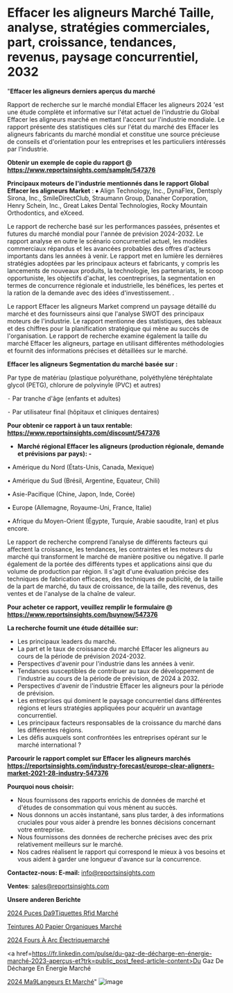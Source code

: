 # Effacer les aligneurs Marché Taille, analyse, stratégies commerciales, part, croissance, tendances, revenus, paysage concurrentiel, 2032

"<strong>Effacer les aligneurs derniers aperçus du marché</strong>

Rapport de recherche sur le marché mondial Effacer les aligneurs 2024 'est une étude complète et informative sur l'état actuel de l'industrie du Global Effacer les aligneurs marché en mettant l'accent sur l'industrie mondiale. Le rapport présente des statistiques clés sur l'état du marché des Effacer les aligneurs fabricants du marché mondial et constitue une source précieuse de conseils et d'orientation pour les entreprises et les particuliers intéressés par l'industrie.

<strong>Obtenir un exemple de copie du rapport @ <a href=https://www.reportsinsights.com/sample/547376>https://www.reportsinsights.com/sample/547376</a></strong>

<strong>Principaux moteurs de l'industrie mentionnés dans le rapport Global Effacer les aligneurs Market</strong> :
♦ Align Technology, Inc., DynaFlex, Dentsply Sirona, Inc., SmileDirectClub, Straumann Group, Danaher Corporation, Henry Schein, Inc., Great Lakes Dental Technologies, Rocky Mountain Orthodontics, and eXceed.

Le rapport de recherche basé sur les performances passées, présentes et futures du marché mondial pour l'année de prévision 2024-2032. Le rapport analyse en outre le scénario concurrentiel actuel, les modèles commerciaux répandus et les avancées probables des offres d'acteurs importants dans les années à venir. Le rapport met en lumière les dernières stratégies adoptées par les principaux acteurs et fabricants, y compris les lancements de nouveaux produits, la technologie, les partenariats, le scoop opportuniste, les objectifs d'achat, les coentreprises, la segmentation en termes de concurrence régionale et industrielle, les bénéfices, les pertes et la ration de la demande avec des idées d'investissement. .

Le rapport Effacer les aligneurs Market comprend un paysage détaillé du marché et des fournisseurs ainsi que l'analyse SWOT des principaux moteurs de l'industrie. Le rapport mentionne des statistiques, des tableaux et des chiffres pour la planification stratégique qui mène au succès de l'organisation. Le rapport de recherche examine également la taille du marché Effacer les aligneurs, partage en utilisant différentes méthodologies et fournit des informations précises et détaillées sur le marché.

<strong>Effacer les aligneurs Segmentation du marché basée sur :</strong>

Par type de matériau (plastique polyuréthane, polyéthylène téréphtalate glycol (PETG), chlorure de polyvinyle (PVC) et autres)


⁃ Par tranche d'âge (enfants et adultes)


⁃ Par utilisateur final (hôpitaux et cliniques dentaires)

<strong>Pour obtenir ce rapport à un taux rentable: <a href=https://www.reportsinsights.com/discount/547376>https://www.reportsinsights.com/discount/547376</a></strong>
<ul>
  <li><strong>Marché régional Effacer les aligneurs (production régionale, demande et prévisions par pays): -</strong></li>
</ul>
• Amérique du Nord (États-Unis, Canada, Mexique)

• Amérique du Sud (Brésil, Argentine, Equateur, Chili)

• Asie-Pacifique (Chine, Japon, Inde, Corée)

• Europe (Allemagne, Royaume-Uni, France, Italie)

• Afrique du Moyen-Orient (Égypte, Turquie, Arabie saoudite, Iran) et plus encore.

Le rapport de recherche comprend l’analyse de différents facteurs qui affectent la croissance, les tendances, les contraintes et les moteurs du marché qui transforment le marché de manière positive ou négative. Il parle également de la portée des différents types et applications ainsi que du volume de production par région. Il s'agit d'une évaluation précise des techniques de fabrication efficaces, des techniques de publicité, de la taille de la part de marché, du taux de croissance, de la taille, des revenus, des ventes et de l'analyse de la chaîne de valeur.

<strong>Pour acheter ce rapport, veuillez remplir le formulaire @   <a href=https://www.reportsinsights.com/buynow/547376>https://www.reportsinsights.com/buynow/547376</a></strong>

<strong>La recherche fournit une étude détaillée sur:</strong>
<ul>
  <li>Les principaux leaders du marché.</li>
  <li>La part et le taux de croissance du marché Effacer les aligneurs au cours de la période de prévision 2024-2032.</li>
  <li>Perspectives d'avenir pour l'industrie dans les années à venir.</li>
  <li>Tendances susceptibles de contribuer au taux de développement de l'industrie au cours de la période de prévision, de 2024 à 2032.</li>
  <li>Perspectives d'avenir de l'industrie Effacer les aligneurs pour la période de prévision.</li>
  <li>Les entreprises qui dominent le paysage concurrentiel dans différentes régions et leurs stratégies appliquées pour acquérir un avantage concurrentiel.</li>
  <li>Les principaux facteurs responsables de la croissance du marché dans les différentes régions.</li>
  <li>Les défis auxquels sont confrontées les entreprises opérant sur le marché international ?</li>
</ul>

<strong>Parcourir le rapport complet sur Effacer les aligneurs marchés <a href=https://reportsinsights.com/industry-forecast/europe-clear-aligners-market-2021-28-industry-547376>https://reportsinsights.com/industry-forecast/europe-clear-aligners-market-2021-28-industry-547376</a></strong>

<strong>Pourquoi nous choisir:</strong>
<ul>
  <li>Nous fournissons des rapports enrichis de données de marché et d'études de consommation qui vous mènent au succès.</li>
  <li>Nous donnons un accès instantané, sans plus tarder, à des informations cruciales pour vous aider à prendre les bonnes décisions concernant votre entreprise.</li>
  <li>Nous fournissons des données de recherche précises avec des prix relativement meilleurs sur le marché.</li>
  <li>Nos cadres réalisent le rapport qui correspond le mieux à vos besoins et vous aident à garder une longueur d'avance sur la concurrence.</li>
</ul>
<strong>Contactez-nous:
</strong><strong>E-mail:</strong> <a href=mailto:info@reportsinsights.com>info@reportsinsights.com</a>

<strong>Ventes</strong>: <a href=mailto:sales@reportsinsights.com>sales@reportsinsights.com</a>

<strong>Unsere anderen Berichte</strong>

<a href=https://www.linkedin.com/pulse/2024-puces-d%C3%A9tiquettes-rfid-march%C3%A9tendance-tgfpc/>2024 Puces Da9Tiquettes Rfid Marché</a>

<a href=https://www.linkedin.com/pulse/teintures-%C3%A0-papier-organiques-march%C3%A9-part-et-fr1le/>Teintures A0 Papier Organiques Marché</a>

<a href=https://www.linkedin.com/pulse/2024-fours-à-arc-électriquemarché-analyse-approfondie-uma3c/>2024 Fours À Arc Électriquemarché</a>

<a href=https://fr.linkedin.com/pulse/du-gaz-de-décharge-en-énergie-marché-2023-aperçus-et?trk=public_post_feed-article-content>Du Gaz De Décharge En Énergie Marché</a>

<a href=https://www.linkedin.com/pulse/2024-m%C3%A9langeurs-et-march%C3%A9tendance-pr%C3%A9visions-a9s4f/>2024 Ma9Langeurs Et Marché</a>"
![image](https://github.com/daminid12/RItrends/assets/158430485/9843dd07-6026-4d05-98ad-f7c4339c227f)
